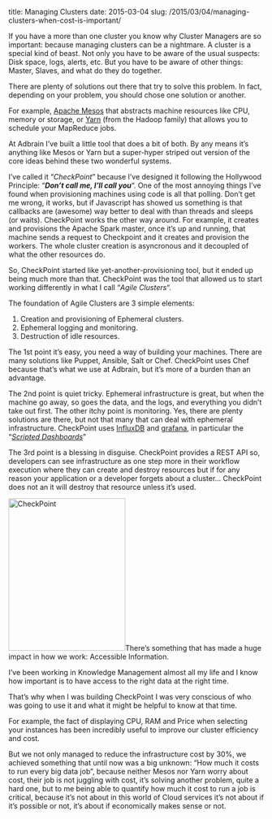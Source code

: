 title: Managing Clusters
date: 2015-03-04
slug: /2015/03/04/managing-clusters-when-cost-is-important/

If you have a more than one cluster you know why Cluster Managers are so important: because managing clusters can be a nightmare. A cluster is a special kind of beast. Not only you have to be aware of the usual suspects: Disk space, logs, alerts, etc. But you have to be aware of other things: Master, Slaves, and what do they do together.

There are plenty of solutions out there that try to solve this problem. In fact, depending on your problem, you should chose one solution or another.

For example, [Apache Mesos][1] that abstracts machine resources like CPU, memory or storage, or [Yarn][2] (from the Hadoop family) that allows you to schedule your MapReduce jobs.

At Adbrain I&#8217;ve built a little tool that does a bit of both. By any means it&#8217;s anything like Mesos or Yarn but a super-hyper striped out version of the core ideas behind these two wonderful systems.

I&#8217;ve called it &#8220;_CheckPoint_&#8221; because I&#8217;ve designed it following the Hollywood Principle: &#8220;**_Don&#8217;t call me, I&#8217;ll call you_**&#8220;. One of the most annoying things I&#8217;ve found when provisioning machines using code is all that polling. Don&#8217;t get me wrong, it works, but if Javascript has showed us something is that callbacks are (awesome) way better to deal with than threads and sleeps (or waits). CheckPoint works the other way around. For example, it creates and provisions the Apache Spark master, once it&#8217;s up and running, that machine sends a request to Checkpoint and it creates and provision the workers. The whole cluster creation is asyncronous and it decoupled of what the other resources do.

So, CheckPoint started like yet-another-provisioning tool, but it ended up being much more than that. CheckPoint was the tool that allowed us to start working differently in what I call &#8220;_Agile Clusters_&#8220;.

The foundation of Agile Clusters are 3 simple elements:

  1. Creation and provisioning of Ephemeral clusters.
  2. Ephemeral logging and monitoring.
  3. Destruction of idle resources.

The 1st point it&#8217;s easy, you need a way of building your machines. There are many solutions like Puppet, Ansible, Salt or Chef. CheckPoint uses Chef because that&#8217;s what we use at Adbrain, but it&#8217;s more of a burden than an advantage.

The 2nd point is quiet tricky. Ephemeral infrastructure is great, but when the machine go away, so goes the data, and the logs, and everything you didn&#8217;t take out first. The other itchy point is monitoring. Yes, there are plenty solutions are there, but not that many that can deal with ephemeral infrastructure. CheckPoint uses [InfluxDB][3] and [grafana][4], in particular the &#8220;[_Scripted Dashboards_][5]&#8221;

The 3rd point is a blessing in disguise. CheckPoint provides a REST API so, developers can see infrastructure as one step more in their workflow execution where they can create and destroy resources but if for any reason your application or a developer forgets about a cluster&#8230; CheckPoint does not an it will destroy that resource unless it&#8217;s used.

[<img class="alignright size-medium wp-image-389" src="http://ivan.pedrazas.me/wp-content/uploads/2015/03/452b76319f298454e6f8ef6c3f6ce11a-230x300.png" alt="CheckPoint" width="230" height="300" />][6]There&#8217;s something that has made a huge impact in how we work: Accessible Information.

I&#8217;ve been working in Knowledge Management almost all my life and I know how important is to have access to the right data at the right time.

That&#8217;s why when I was building CheckPoint I was very conscious of who was going to use it and what it might be helpful to know at that time.

For example, the fact of displaying CPU, RAM and Price when selecting your instances has been incredibly useful to improve our cluster efficiency and cost.

But we not only managed to reduce the infrastructure cost by 30%, we achieved something that until now was a big unknown: &#8220;How much it costs to run every big data job&#8221;, because neither Mesos nor Yarn worry about cost, their job is not juggling with cost, it&#8217;s solving another problem, quite a hard one, but to me being able to quantify how much it cost to run a job is critical, because it&#8217;s not about in this world of Cloud services it&#8217;s not about if it&#8217;s possible or not, it&#8217;s about if economically makes sense or not.

&nbsp;

 [1]: http://mesos.apache.org/
 [2]: http://hadoop.apache.org/docs/current/hadoop-yarn/hadoop-yarn-site/YARN.html
 [3]: http://influxdb.com/
 [4]: http://grafana.org/
 [5]: http://grafana.org/docs/features/scripted_dashboards/
 [6]: http://ivan.pedrazas.me/wp-content/uploads/2015/03/452b76319f298454e6f8ef6c3f6ce11a.png
